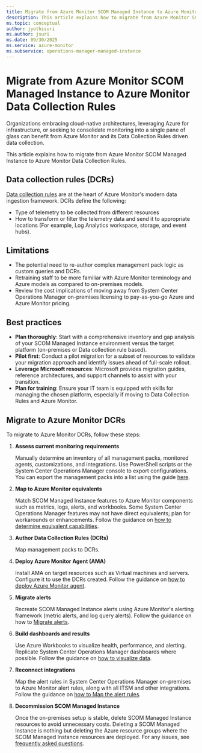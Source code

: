 ```yaml
---
title: Migrate from Azure Monitor SCOM Managed Instance to Azure Monitor Data Collection Rules
description: This article explains how to migrate from Azure Monitor SCOM Managed Instance to Azure Monitor Data Collection Rules.
ms.topic: conceptual
author: jyothisuri
ms.author: jsuri
ms.date: 09/30/2025
ms.service: azure-monitor
ms.subservice: operations-manager-managed-instance
---
```


# Migrate from Azure Monitor SCOM Managed Instance to Azure Monitor Data Collection Rules

Organizations embracing cloud-native architectures, leveraging Azure for infrastructure, or seeking to consolidate monitoring into a single pane of glass can benefit from Azure Monitor and its Data Collection Rules driven data collection.

This article explains how to migrate from Azure Monitor SCOM Managed Instance to Azure Monitor Data Collection Rules.

## Data collection rules (DCRs)

[Data collection rules](/azure/azure-monitor/data-collection/data-collection-rule-overview) are at the heart of Azure Monitor's modern data ingestion framework. DCRs define the following:

- Type of telemetry to be collected from different resources
- How to transform or filter the telemetry data and send it to appropriate locations (For example, Log Analytics workspace, storage, and event hubs).

## Limitations

- The potential need to re-author complex management pack logic as custom queries and DCRs.
- Retraining staff to be more familiar with Azure Monitor terminology and Azure models as compared to on-premises models.
- Review the cost implications of moving away from System Center Operations Manager on-premises licensing to pay-as-you-go Azure and Azure Monitor pricing.

## Best practices

- **Plan thoroughly**: Start with a comprehensive inventory and gap analysis of your SCOM Managed Instance environment versus the target platform (on-premises or Data collection rule based).
- **Pilot first**: Conduct a pilot migration for a subset of resources to validate your migration approach and identify issues ahead of full-scale rollout.
- **Leverage Microsoft resources**: Microsoft provides migration guides, reference architectures, and support channels to assist with your transition.
- **Plan for training**: Ensure your IT team is equipped with skills for managing the chosen platform, especially if moving to Data Collection Rules and Azure Monitor.

## Migrate to Azure Monitor DCRs

To migrate to Azure Monitor DCRs, follow these steps:

1. **Assess current monitoring requirements**
   
   Manually determine an inventory of all management packs, monitored agents, customizations, and integrations. Use PowerShell scripts or the System Center Operations Manager console to export configurations. You can export the management packs into a list using the guide [here](/system-center/scom/manage-mp-import-remove-delete?view=sc-om-2025&preserve-view=true).

2. **Map to Azure Monitor equivalents**

   Match SCOM Managed Instance features to Azure Monitor components such as metrics, logs, alerts, and workbooks. Some System Center Operations Manager features may not have direct equivalents; plan for workarounds or enhancements. Follow the guidance on [how to determine equivalent capabilities](/azure/azure-monitor/fundamentals/overview).

3. **Author Data Collection Rules (DCRs)**

   Map management packs to DCRs. 

4. **Deploy Azure Monitor Agent (AMA)**

   Install AMA on target resources such as Virtual machines and servers. Configure it to use the DCRs created. Follow the guidance on [how to deploy Azure Monitor agent](/azure/azure-monitor/agents/azure-monitor-agent-overview).

5. **Migrate alerts**

   Recreate SCOM Managed Instance alerts using Azure Monitor's alerting framework (metric alerts, and log query alerts). Follow the guidance on how to [Migrate alerts](/azure/azure-monitor/fundamentals/data-platform).

6. **Build dashboards and results**

   Use Azure Workbooks to visualize health, performance, and alerting. Replicate System Center Operations Manager dashboards where possible. Follow the guidance on [how to visualize data](/azure/azure-monitor/visualize/best-practices-visualize).

7. **Reconnect integrations**

   Map the alert rules in System Center Operations Manager on-premises to Azure Monitor alert rules, along with all ITSM and other integrations. Follow the guidance on [how to Map the alert rules](/azure/azure-monitor/alerts/alerts-common-schema).

8. **Decommission SCOM Managed Instance**

   Once the on-premises setup is stable, delete SCOM Managed Instance resources to avoid unnecessary costs. Deleting a SCOM Managed Instance is nothing but deleting the Azure resource groups where the SCOM Managed Instance resources are deployed. For any issues, see [frequently asked questions](/azure/azure-monitor/scom-manage-instance/scom-managed-instance-faq#what-is-the-procedure-to-delete-an-instance-).

